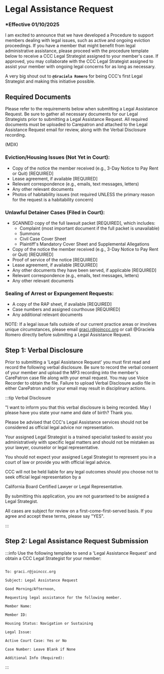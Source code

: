 # Legal Assistance Request

### \*Effective 01/10/2025

I am excited to announce that we have developed a Procedure to support members dealing with legal issues, such
as active and ongoing eviction proceedings. If you have a member that might benefit from legal administrative
assistance, please proceed with the procedure template below to receive a CCC Legal Strategist assigned to your
member's case. If approved, you may collaborate with the CCC Legal Strategist assigned to assist your member with
ongoing legal concerns for as long as necessary.

A very big shout out to **`@Graciela Romero`** for being CCC's first Legal Strategist and making this initiative possible.

## Required Documents

Please refer to the requirements below when submitting a Legal Assistance Request. Be sure to gather all necessary
documents for our Legal Strategists prior to submitting a Legal Assistance Request. All required documents must be
uploaded to Carepatron and attached to the Legal Assistance Request email for review, along with the Verbal
Disclosure recording.

(MDX)

### Eviction/Housing Issues (Not Yet in Court):

- Copy of the notice the member received (e.g., 3-Day Notice to Pay Rent or Quit) [REQUIRED]
- Lease agreement, if available [REQUIRED]
- Relevant correspondence (e.g., emails, text messages, letters)
- Any other relevant documents
- Photos of habitability issues (not required UNLESS the primary reason for the request is a habitability concern)

### Unlawful Detainer Cases (Filed in Court):

- SCANNED copy of the full lawsuit packet [REQUIRED], which includes:
  - Complaint (most important document if the full packet is unavailable)
  - Summons
  - Civil Case Cover Sheet
  - Plaintiff's Mandatory Cover Sheet and Supplemental Allegations
- Copy of the notice the member received (e.g., 3-Day Notice to Pay Rent or Quit) [REQUIRED]
- Proof of service of the notice [REQUIRED]
- Lease agreement, if available [REQUIRED]
- Any other documents they have been served, if applicable [REQUIRED]
- Relevant correspondence (e.g., emails, text messages, letters)
- Any other relevant documents

### Sealing of Arrest or Expungement Requests:

- A copy of the RAP sheet, if available [REQUIRED]
- Case numbers and assigned courthouse [REQUIRED]
- Any additional relevant documents

NOTE: If a legal issue falls outside of our current practice areas or involves unique circumstances, please email
graci.r@joinccc.org or call @Graciela Romero directly before submittng a Legal Assistance Request.

## Step 1: Verbal Disclosure

Prior to submitting a 'Legal Assistance Request' you must first read and record the following verbal disclosure. Be
sure to record the verbal consent of your member and upload the MP3 recording into the member's CarePatron
case file along with your email request. You may use Voice Recorder to obtain the file. Failure to upload Verbal
Disclosure audio file in either CarePatron and/or your email may result in disciplinary actions.

:::tip Verbal Disclosure

"I want to inform you that this verbal disclosure is being recorded. May I please have you state your name and date
of birth? Thank you.

Please be advised that CCC's Legal Assistance services should not be considered as official legal advice nor representation.

Your assigned Legal Strategist is a trained specialist tasked to assist you administratively with specific legal matters
and should not be mistaken as your lawyer, counselor or legal representative.

You should not expect your assigned Legal Strategist to represent you in a court of law or provide you with official legal advice.

CCC will not be held liable for any legal outcomes should you choose not to seek official legal representation by a

California Board Certified Lawyer or Legal Representative.

By submitting this application, you are not guaranteed to be assigned a Legal Strategist.

All cases are subject for review on a first-come-first-served basis. If you agree and accept these terms, please say "YES".

:::

## Step 2: Legal Assistance Request Submission

:::info Use the following template to send a 'Legal Assistance Request' and obtain a CCC Legal Strategist for your member:

```

To: graci.r@joinccc.org

Subject: Legal Assistance Request

Good Morning/Afternoon,

Requesting legal assistance for the following member.

Member Name:

Member ID:

Housing Status: Navigation or Sustaining

Legal Issue:

Active Court Case: Yes or No

Case Number: Leave Blank if None

Additional Info (Required):

```

:::
